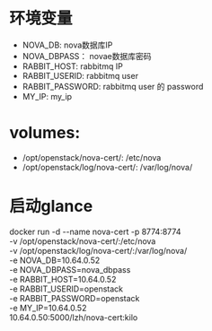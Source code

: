 # 环境变量
- NOVA_DB: nova数据库IP
- NOVA_DBPASS： novae数据库密码
- RABBIT_HOST: rabbitmq IP
- RABBIT_USERID: rabbitmq user
- RABBIT_PASSWORD: rabbitmq user 的 password
- MY_IP: my_ip

# volumes:
- /opt/openstack/nova-cert/: /etc/nova
- /opt/openstack/log/nova-cert/: /var/log/nova/

# 启动glance
docker run -d --name nova-cert -p 8774:8774 \
    -v /opt/openstack/nova-cert/:/etc/nova \
    -v /opt/openstack/log/nova-cert/:/var/log/nova/ \
    -e NOVA_DB=10.64.0.52 \
    -e NOVA_DBPASS=nova_dbpass \
    -e RABBIT_HOST=10.64.0.52 \
    -e RABBIT_USERID=openstack \
    -e RABBIT_PASSWORD=openstack \
    -e MY_IP=10.64.0.52 \
    10.64.0.50:5000/lzh/nova-cert:kilo